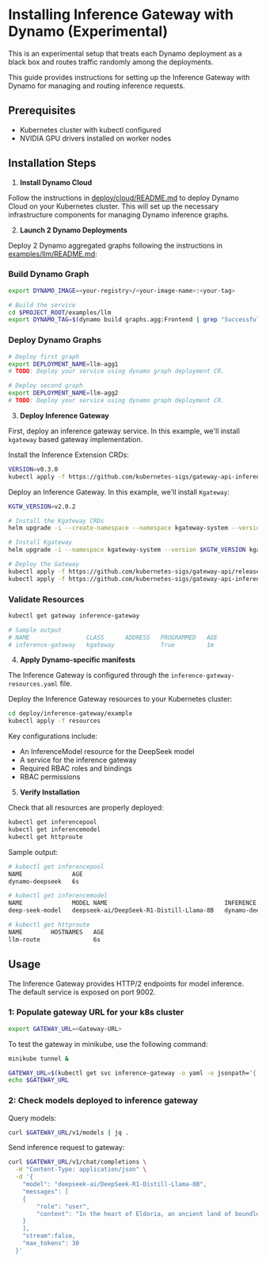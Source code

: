 # Installing Inference Gateway with Dynamo (Experimental)

This is an experimental setup that treats each Dynamo deployment as a black box and routes traffic randomly among the deployments.

This guide provides instructions for setting up the Inference Gateway with Dynamo for managing and routing inference requests.

## Prerequisites

- Kubernetes cluster with kubectl configured
- NVIDIA GPU drivers installed on worker nodes

## Installation Steps

1. **Install Dynamo Cloud**

Follow the instructions in [deploy/cloud/README.md](../../deploy/cloud/README.md) to deploy Dynamo Cloud on your Kubernetes cluster. This will set up the necessary infrastructure components for managing Dynamo inference graphs.

2. **Launch 2 Dynamo Deployments**

Deploy 2 Dynamo aggregated graphs following the instructions in [examples/llm/README.md](../../examples/llm/README.md):

### Build Dynamo Graph
```bash
export DYNAMO_IMAGE=<your-registry>/<your-image-name>:<your-tag>

# Build the service
cd $PROJECT_ROOT/examples/llm
export DYNAMO_TAG=$(dynamo build graphs.agg:Frontend | grep "Successfully built" |  awk '{ print $NF }' | sed 's/\.$//')
```

### Deploy Dynamo Graphs
```bash
# Deploy first graph
export DEPLOYMENT_NAME=llm-agg1
# TODO: Deploy your service using dynamo graph deployment CR.

# Deploy second graph
export DEPLOYMENT_NAME=llm-agg2
# TODO: Deploy your service using dynamo graph deployment CR.
```

3. **Deploy Inference Gateway**

First, deploy an inference gateway service. In this example, we'll install `kgateway` based gateway implementation.

Install the Inference Extension CRDs:
```bash
VERSION=v0.3.0
kubectl apply -f https://github.com/kubernetes-sigs/gateway-api-inference-extension/releases/download/$VERSION/manifests.yaml
```

Deploy an Inference Gateway. In this example, we'll install `Kgateway`:
```bash
KGTW_VERSION=v2.0.2

# Install the Kgateway CRDs
helm upgrade -i --create-namespace --namespace kgateway-system --version $KGTW_VERSION kgateway-crds oci://cr.kgateway.dev/kgateway-dev/charts/kgateway-crds

# Install Kgateway
helm upgrade -i --namespace kgateway-system --version $KGTW_VERSION kgateway oci://cr.kgateway.dev/kgateway-dev/charts/kgateway --set inferenceExtension.enabled=true

# Deploy the Gateway
kubectl apply -f https://github.com/kubernetes-sigs/gateway-api/releases/download/v1.3.0/standard-install.yaml
kubectl apply -f https://github.com/kubernetes-sigs/gateway-api-inference-extension/raw/main/config/manifests/gateway/kgateway/gateway.yaml
```

### Validate Resources
```bash
kubectl get gateway inference-gateway

# Sample output
# NAME                CLASS      ADDRESS   PROGRAMMED   AGE
# inference-gateway   kgateway             True         1m
```

4. **Apply Dynamo-specific manifests**

The Inference Gateway is configured through the `inference-gateway-resources.yaml` file.

Deploy the Inference Gateway resources to your Kubernetes cluster:

```bash
cd deploy/inference-gateway/example
kubectl apply -f resources
```

Key configurations include:
- An InferenceModel resource for the DeepSeek model
- A service for the inference gateway
- Required RBAC roles and bindings
- RBAC permissions

5. **Verify Installation**

Check that all resources are properly deployed:

```bash
kubectl get inferencepool
kubectl get inferencemodel
kubectl get httproute
```

Sample output:

```bash
# kubectl get inferencepool
NAME              AGE
dynamo-deepseek   6s

# kubectl get inferencemodel
NAME              MODEL NAME                                 INFERENCE POOL    CRITICALITY   AGE
deep-seek-model   deepseek-ai/DeepSeek-R1-Distill-Llama-8B   dynamo-deepseek   Critical      6s

# kubectl get httproute
NAME        HOSTNAMES   AGE
llm-route               6s
```

## Usage

The Inference Gateway provides HTTP/2 endpoints for model inference. The default service is exposed on port 9002.

### 1: Populate gateway URL for your k8s cluster
```bash
export GATEWAY_URL=<Gateway-URL>
```

To test the gateway in minikube, use the following command:
```bash
minikube tunnel &

GATEWAY_URL=$(kubectl get svc inference-gateway -o yaml -o jsonpath='{.spec.clusterIP}')
echo $GATEWAY_URL
```

### 2: Check models deployed to inference gateway

Query models:
```bash
curl $GATEWAY_URL/v1/models | jq .
```

Send inference request to gateway:

```bash
curl $GATEWAY_URL/v1/chat/completions \
  -H "Content-Type: application/json" \
  -d '{
    "model": "deepseek-ai/DeepSeek-R1-Distill-Llama-8B",
    "messages": [
    {
        "role": "user",
        "content": "In the heart of Eldoria, an ancient land of boundless magic and mysterious creatures, lies the long-forgotten city of Aeloria. Once a beacon of knowledge and power, Aeloria was buried beneath the shifting sands of time, lost to the world for centuries. You are an intrepid explorer, known for your unparalleled curiosity and courage, who has stumbled upon an ancient map hinting at ests that Aeloria holds a secret so profound that it has the potential to reshape the very fabric of reality. Your journey will take you through treacherous deserts, enchanted forests, and across perilous mountain ranges. Your Task: Character Background: Develop a detailed background for your character. Describe their motivations for seeking out Aeloria, their skills and weaknesses, and any personal connections to the ancient city or its legends. Are they driven by a quest for knowledge, a search for lost familt clue is hidden."
    }
    ],
    "stream":false,
    "max_tokens": 30
  }'
```